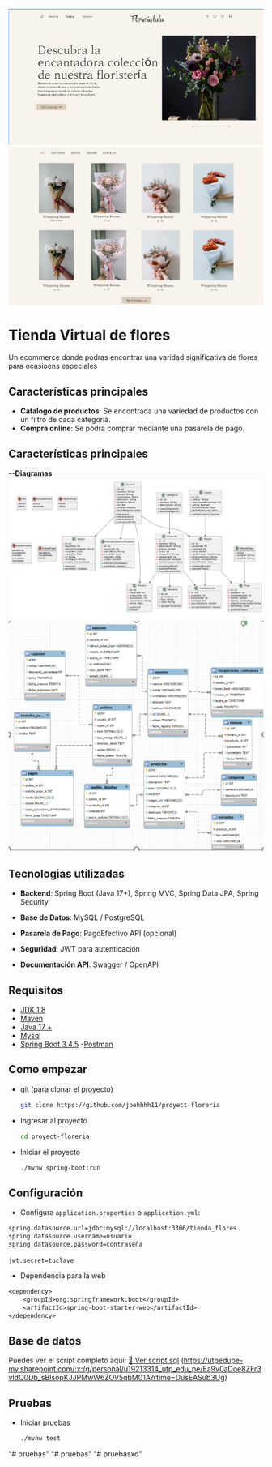 ![Texto alternativo](docs/design.png)
![Texto alternativo](docs/design2.png)

# Tienda Virtual de flores
Un ecommerce donde podras encontrar una varidad significativa de flores para ocasioens especiales
## Características principales

- **Catalogo de productos**: Se encontrada una variedad de productos con un filtro de cada categoria.
- **Compra online**: Se podra comprar mediante una pasarela de pago.
## Características principales
--**Diagramas**
![Texto alternativo](docs/diagramaclases.png)
![Texto alternativo](docs/entidadrelacionn.png)

## Tecnologias utilizadas

- **Backend**: Spring Boot (Java 17+), Spring MVC, Spring Data JPA, Spring Security

- **Base de Datos**: MySQL / PostgreSQL

- **Pasarela de Pago**: PagoEfectivo API (opcional)

- **Seguridad**: JWT para autenticación

- **Documentación API**: Swagger / OpenAPI

## Requisitos
- [JDK 1.8](http://www.oracle.com/technetwork/java/javase/downloads/jdk8-downloads-2133151.html)
- [Maven](https://maven.apache.org)
- [Java 17 +](https://www.oracle.com/java/technologies/javase/jdk17-archive-downloads.html)
- [Mysql](https://www.mysql.com/)
- [Spring Boot 3.4.5](https://spring.io/blog/2025/04/24/spring-boot-3-4-5-available-now)
-[Postman](https://www.postman.com/)
## Como empezar

- git (para clonar el proyecto)

  ```sh
  git clone https://github.com/joehhhh11/proyect-floreria
  ```

- Ingresar al proyecto

  ```sh
  cd proyect-floreria
  ```

- Iniciar el proyecto
  ```sh
  ./mvnw spring-boot:run
   ```

## Configuración

- Configura `application.properties` o `application.yml`:

```properties
spring.datasource.url=jdbc:mysql://localhost:3306/tienda_flores
spring.datasource.username=usuario
spring.datasource.password=contraseña

jwt.secret=tuclave
```

- Dependencia para la web
```properties
<dependency>
    <groupId>org.springframework.boot</groupId>
    <artifactId>spring-boot-starter-web</artifactId>
</dependency>
```
## Base de datos

Puedes ver el script completo aquí: [📂 Ver script.sql](docs/floreria_db.sql)
(https://utpedupe-my.sharepoint.com/:x:/g/personal/u19213314_utp_edu_pe/Ea9v0aDoe8ZFr3vldQ0Db_sBIsopKJJPMwW6ZOV5qbM01A?rtime=DusEASub3Ug)

## Pruebas

- Iniciar pruebas
  ```sh
  ./mvnw test
   ```
"# pruebas" 
"# pruebas" 
"# pruebasxd" 
